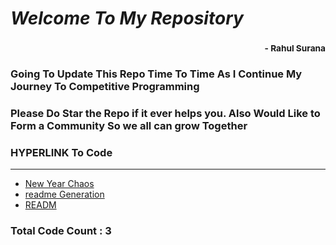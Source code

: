 # *Welcome To My Repository*
### <div style='text-align:right'><sub> - Rahul Surana</sub></div>
### Going To Update This Repo Time To Time As I Continue My Journey To Competitive Programming
### Please Do Star the Repo if it ever helps you. Also Would Like to Form a Community So we all can grow Together
### HYPERLINK To Code
***
-  [ New Year Chaos ](.%2FNew%2520Year%2520Chaos.cpp) 
-  [ readme Generation ](.%2Freadme%2520Generation.py) 
-  [ READM ](.%2FREADME.md) 
### Total Code Count : 3